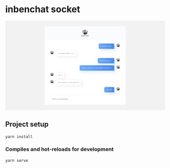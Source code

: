 # inbenchat socket

![](screenshot.png)

## Project setup
```
yarn install
```

### Compiles and hot-reloads for development
```
yarn serve
```
